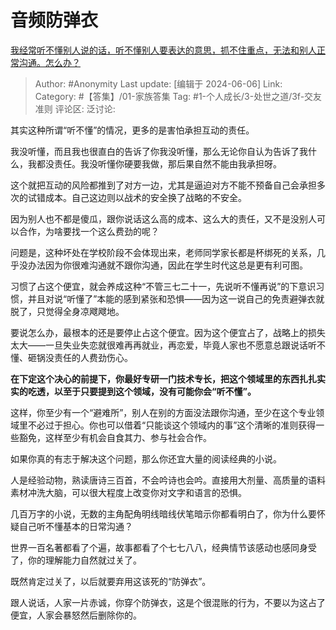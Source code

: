 # 音频防弹衣
[我经常听不懂别人说的话，听不懂别人要表达的意思，抓不住重点，无法和别人正常沟通。怎么办？](https://www.zhihu.com/question/304216098/answer/3521530599)

> Author: #Anonymity
> Last update: [编辑于 2024-06-06]
> Link:
> Category: #【答集】/01-家族答集 
> Tag: #1-个人成长/3-处世之道/3f-交友准则 
> 评论区:
> 泛讨论:

其实这种所谓“听不懂”的情况，更多的是害怕承担互动的责任。

我没听懂，而且我也很直白的告诉了你我没听懂，那么无论你自认为告诉了我什么，我都没责任。我没听懂你硬要我做，那后果自然不能由我承担呀。

这个就把互动的风险都推到了对方一边，尤其是逼迫对方不能不预备自己会承担多次的试错成本。自己这边则以战术的安全换了战略的不安全。

因为别人也不都是傻瓜，跟你说话这么高的成本、这么大的责任，又不是没别人可以合作，为啥要找一个这么费劲的呢？

问题是，这种坏处在学校阶段不会体现出来，老师同学家长都是杯绑死的关系，几乎没办法因为你很难沟通就不跟你沟通，因此在学生时代这总是更有利可图。

习惯了占这个便宜，就会养成这种“不管三七二十一，先说听不懂再说”的下意识习惯，并且对说“听懂了”本能的感到紧张和恐惧——因为这一说自己的免责避弹衣就脱了，只觉得全身凉飕飕地。

要说怎么办，最根本的还是要停止占这个便宜。因为这个便宜占了，战略上的损失太大——一旦失业失恋就很难再再就业，再恋爱，毕竟人家也不愿意总跟说话听不懂、砸锅没责任的人费劲伤心。

**在下定这个决心的前提下，你最好专研一门技术专长，把这个领域里的东西扎扎实实的吃透，以至于只要提到这个领域，没有可能你会“听不懂”。**

这样，你至少有一个“避难所”，别人在别的方面没法跟你沟通，至少在这个专业领域里不必过于担心。你也可以借着“只能谈这个领域内的事”这个清晰的准则获得一些豁免，这样至少有机会自食其力、参与社会合作。

如果你真的有志于解决这个问题，那么你还宜大量的阅读经典的小说。

人是经验动物，熟读唐诗三百首，不会吟诗也会吟。直接用大剂量、高质量的语料素材冲洗大脑，可以很大程度上改变你对文字和语言的恐惧。

几百万字的小说，无数的主角配角明线暗线伏笔暗示你都看明白了，你为什么要怀疑自己听不懂基本的日常沟通？

世界一百名著都看了个遍，故事都看了个七七八八，经典情节该感动也感同身受了，你的理解能力自然就过关了。

既然肯定过关了，以后就要弃用这该死的“防弹衣”。

跟人说话，人家一片赤诚，你穿个防弹衣，这是个很混账的行为，不要以为这占了便宜，人家会暴怒然后删除你的。